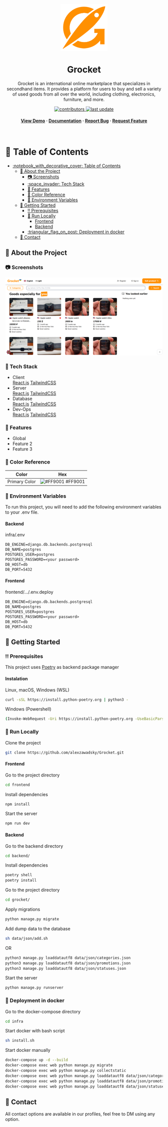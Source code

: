 <div align="center">

  <img src="frontend/src/assets/logo.png" alt="logo" width="150" height="auto" />
  <h1>Grocket</h1>
  <p>
    Grocket is an international online marketplace that specializes in secondhand items. It provides a platform for users to buy and sell a variety of used goods from all over the world, including clothing, electronics, furniture, and more.
  </p>
  
<!-- Badges -->
<p>
  <a href="https://github.com/alexzawadsky/Grocket/graphs/contributors">
    <img src="https://img.shields.io/github/contributors/alexzawadsky/Grocket" alt="contributors" />
  </a>
  <a href="">
    <img src="https://img.shields.io/github/last-commit/alexzawadsky/Grocket" alt="last update" />
  </a>
</p>

<h4>
    <a href="https://github.com/Louis3797/awesome-readme-template/">View Demo</a>
  <span> · </span>
    <a href="https://github.com/Louis3797/awesome-readme-template">Documentation</a>
  <span> · </span>
    <a href="https://github.com/Louis3797/awesome-readme-template/issues/">Report Bug</a>
  <span> · </span>
    <a href="https://github.com/Louis3797/awesome-readme-template/issues/">Request Feature</a>
  </h4>
</div>

<br />

<!-- Table of Contents -->
# :notebook_with_decorative_cover: Table of Contents

- [:notebook\_with\_decorative\_cover: Table of Contents](#notebook_with_decorative_cover-table-of-contents)
  - [:star2: About the Project](#star2-about-the-project)
    - [:camera: Screenshots](#camera-screenshots)
    - [:space\_invader: Tech Stack](#space_invader-tech-stack)
    - [:dart: Features](#dart-features)
    - [:art: Color Reference](#art-color-reference)
    - [:key: Environment Variables](#key-environment-variables)
  - [:toolbox: Getting Started](#toolbox-getting-started)
    - [:bangbang: Prerequisites](#bangbang-prerequisites)
    - [:running: Run Locally](#running-run-locally)
      - [Frontend](#frontend)
      - [Backend](#backend)
    - [:triangular\_flag\_on\_post: Deployment in docker](#triangular_flag_on_post-deployment-in-docker)
  - [:handshake: Contact](#handshake-contact)

<!-- About the Project -->
## :star2: About the Project

<!-- Screenshots -->
### :camera: Screenshots

<div align="center">
  <img src="frontend/public/screenshot.png" alt="screenshot" />
</div>

<!-- TechStack -->
### :space_invader: Tech Stack

<ul>
<li>
<summary>Client</summary>
  <a href="https://reactjs.org/">React.js</a>
    <a href="https://tailwindcss.com/">TailwindCSS</a>
    </li>
<li>
<summary>Server</summary>
    <a href="https://reactjs.org/">React.js</a>
    <a href="https://tailwindcss.com/">TailwindCSS</a>
    </li>
<li>
<summary>Database</summary>
  <a href="https://reactjs.org/">React.js</a>
    <a href="https://tailwindcss.com/">TailwindCSS</a>
    </li>
<li>
<summary>Dev-Ops</summary>
  <a href="https://reactjs.org/">React.js</a>
    <a href="https://tailwindcss.com/">TailwindCSS</a>
    </li>
</ul>

<!-- Features -->
### :dart: Features

- Global
- Feature 2
- Feature 3

<!-- Color Reference -->
### :art: Color Reference

| Color         | Hex                                                              |
| ------------- | ---------------------------------------------------------------- |
| Primary Color | ![#FF9001](https://via.placeholder.com/10/FF9001?text=+) #FF9001 |

<!-- Env Variables -->
### :key: Environment Variables

To run this project, you will need to add the following environment variables to your .env file.

#### Backend
infra/.env
```
DB_ENGINE=django.db.backends.postgresql
DB_NAME=postgres
POSTGRES_USER=postgres
POSTGRES_PASSWORD=<your password>
DB_HOST=db
DB_PORT=5432
```

#### Frontend
frontend/.../.env.deploy
```
DB_ENGINE=django.db.backends.postgresql
DB_NAME=postgres
POSTGRES_USER=postgres
POSTGRES_PASSWORD=<your password>
DB_HOST=db
DB_PORT=5432
```

<!-- Getting Started -->
## :toolbox: Getting Started

<!-- Prerequisites -->
### :bangbang: Prerequisites

This project uses <a href='https://python-poetry.org/docs/'>Poetry</a> as backend package manager

#### Instalation
Linux, macOS, Windows (WSL)
```bash
curl -sSL https://install.python-poetry.org | python3 -
```

Windows (Powershell)
```bash
(Invoke-WebRequest -Uri https://install.python-poetry.org -UseBasicParsing).Content | py -
```

<!-- Run Locally -->
### :running: Run Locally

Clone the project

```bash
git clone https://github.com/alexzawadsky/Grocket.git
```

#### Frontend

Go to the project directory

```bash
cd frontend
```

Install dependencies

```bash
npm install
```

Start the server

```bash
npm run dev
```

#### Backend

Go to the backend directory

```bash
cd backend/
```

Install dependencies

```bash
poetry shell
poetry install
```

Go to the project directory

```bash
cd grocket/
```

Apply migrations

```bash
python manage.py migrate
```

Add dump data to the database

```bash
sh data/json/add.sh
```

OR

```bash
python3 manage.py loaddatautf8 data/json/categories.json
python3 manage.py loaddatautf8 data/json/promotions.json
python3 manage.py loaddatautf8 data/json/statuses.json
```

Start the server

```bash
python manage.py runserver
```

<!-- Deployment -->
### :triangular_flag_on_post: Deployment in docker

Go to the docker-compose directory

```bash
cd infra
```

Start docker with bash script

```bash
sh install.sh
```

Start docker manually
```bash
docker-compose up -d --build
docker-compose exec web python manage.py migrate
docker-compose exec web python manage.py collectstatic
docker-compose exec web python manage.py loaddatautf8 data/json/categories.json
docker-compose exec web python manage.py loaddatautf8 data/json/promotions.json
docker-compose exec web python manage.py loaddatautf8 data/json/statuses.json
```

<!-- Contact -->
## :handshake: Contact

All contact options are available in our profiles, feel free to DM using any option.